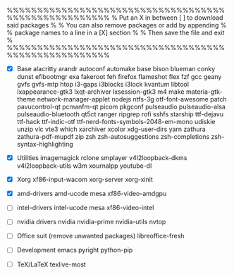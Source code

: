 %%%%%%%%%%%%%%%%%%%%%%%%%%%%%%%%%%%%%%%%%%%%%%%%%%%%%
% Put an X in between [ ] to download said packages % 
% You can also remove packages or add by appending  %
%    package names to a line in a [X] section       %
%         Then save the file and exit               %
%%%%%%%%%%%%%%%%%%%%%%%%%%%%%%%%%%%%%%%%%%%%%%%%%%%%%

- [X] Base
alacritty arandr autoconf automake base bison blueman conky dunst efibootmgr exa fakeroot feh firefox flameshot flex fzf gcc geany gvfs gvfs-mtp htop i3-gaps i3blocks i3lock kvantum libtool lxappearance-gtk3 lxqt-archiver lxsession-gtk3 m4 make materia-gtk-theme network-manager-applet nodejs ntfs-3g otf-font-awesome patch pavucontrol-qt pcmanfm-qt picom pkgconf pulseaudio pulseaudio-alsa pulseaudio-bluetooth qt5ct ranger ripgrep rofi sshfs starship ttf-dejavu ttf-hack ttf-indic-otf ttf-nerd-fonts-symbols-2048-em-mono udiskie unzip vlc vte3 which xarchiver xcolor xdg-user-dirs yarn zathura zathura-pdf-mupdf zip zsh zsh-autosuggestions zsh-completions zsh-syntax-highlighting

- [X] Utilities
imagemagick rclone smplayer v4l2loopback-dkms v4l2loopback-utils w3m xournalpp youtube-dl

- [X] Xorg
xf86-input-wacom xorg-server xorg-xinit

- [X] amd-drivers
amd-ucode mesa xf86-video-amdgpu

- [ ] intel-drivers
intel-ucode mesa xf86-video-intel

- [ ] nvidia drivers
nvidia nvidia-prime nvidia-utils nvtop

- [ ] Office suit (remove unwanted packages)
libreoffice-fresh

- [ ] Development
emacs pyright python-pip 

- [ ] TeX/LaTeX
texlive-most
